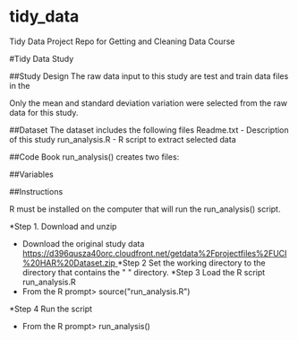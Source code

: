 tidy_data
=========

Tidy Data Project Repo for Getting and Cleaning Data Course


#Tidy Data Study

##Study Design
The raw data input to this study are test and train data files in the

Only the mean and standard deviation variation were selected from the raw data for this study.


##Dataset
        The dataset includes the following files
                Readme.txt -  Description of this study
                run_analysis.R - R script to extract selected data



##Code Book
        run_analysis() creates two files:





##Variables


##Instructions

R must be installed on the computer that will run the run_analysis() script.


*Step 1.    Download and unzip
  * Download the original study data [https://d396qusza40orc.cloudfront.net/getdata%2Fprojectfiles%2FUCI%20HAR%20Dataset.zip ](https://d396qusza40orc.cloudfront.net/getdata%2Fprojectfiles%2FUCI%20HAR%20Dataset.zip)
*Step 2    Set the working directory to the directory that contains the "   " directory.
*Step 3    Load the R script run_analysis.R
  * From the R prompt>  source("run_analysis.R")

*Step 4    Run the script
  * From the R prompt> run_analysis()
